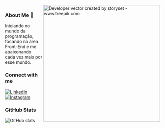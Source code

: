 <img align="right" alt="Developer vector created by storyset - www.freepik.com" height="380" src="https://user-images.githubusercontent.com/97471199/230774187-e482399b-492c-4c17-a831-0314bf90526e.png">

### About Me 💜

Iniciando no mundo da programação, focando na área Front-End e me apaixonando cada vez mais por esse mundo. 

### Connect with me

[![LinkedIn](https://img.shields.io/badge/-LinkedIn-000?style=for-the-badge&logo=linkedin&logoColor=FF00F6&color:FFF)](https://www.linkedin.com/in/vanessa-aquino-1b0b29289/)
[![Instagram](https://img.shields.io/badge/-Instagram-000?style=for-the-badge&logo=instagram&logoColor=FF00F6&color:FFF)](https://www.instagram.com/vanessaquiino/profilecard/?igsh=Y2tlNzEwYWo2ODhr)

### GitHub Stats
![GitHub stats](https://streak-stats.demolab.com?user=vanessa-aquino&theme=shadow-purple&locale=pt_BR)
